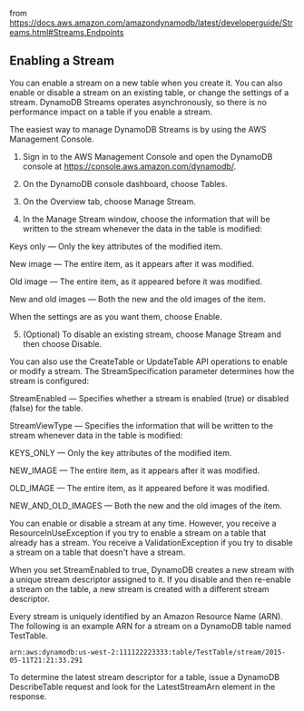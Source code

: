 from <https://docs.aws.amazon.com/amazondynamodb/latest/developerguide/Streams.html#Streams.Endpoints>

## Enabling a Stream
You can enable a stream on a new table when you create it. You can also enable or disable a stream on an existing table, or change the settings of a stream. DynamoDB Streams operates asynchronously, so there is no performance impact on a table if you enable a stream.

The easiest way to manage DynamoDB Streams is by using the AWS Management Console.

1. Sign in to the AWS Management Console and open the DynamoDB console at https://console.aws.amazon.com/dynamodb/.

2. On the DynamoDB console dashboard, choose Tables.

3. On the Overview tab, choose Manage Stream.

4. In the Manage Stream window, choose the information that will be written to the stream whenever the data in the table is modified:

Keys only — Only the key attributes of the modified item.

New image — The entire item, as it appears after it was modified.

Old image — The entire item, as it appeared before it was modified.

New and old images — Both the new and the old images of the item.

When the settings are as you want them, choose Enable.

5. (Optional) To disable an existing stream, choose Manage Stream and then choose Disable.

You can also use the CreateTable or UpdateTable API operations to enable or modify a stream. The StreamSpecification parameter determines how the stream is configured:

StreamEnabled — Specifies whether a stream is enabled (true) or disabled (false) for the table.

StreamViewType — Specifies the information that will be written to the stream whenever data in the table is modified:

KEYS_ONLY — Only the key attributes of the modified item.

NEW_IMAGE — The entire item, as it appears after it was modified.

OLD_IMAGE — The entire item, as it appeared before it was modified.

NEW_AND_OLD_IMAGES — Both the new and the old images of the item.

You can enable or disable a stream at any time. However, you receive a ResourceInUseException if you try to enable a stream on a table that already has a stream. You receive a ValidationException if you try to disable a stream on a table that doesn't have a stream.

When you set StreamEnabled to true, DynamoDB creates a new stream with a unique stream descriptor assigned to it. If you disable and then re-enable a stream on the table, a new stream is created with a different stream descriptor.

Every stream is uniquely identified by an Amazon Resource Name (ARN). The following is an example ARN for a stream on a DynamoDB table named TestTable.

```
arn:aws:dynamodb:us-west-2:111122223333:table/TestTable/stream/2015-05-11T21:21:33.291
```
To determine the latest stream descriptor for a table, issue a DynamoDB DescribeTable request and look for the LatestStreamArn element in the response.
